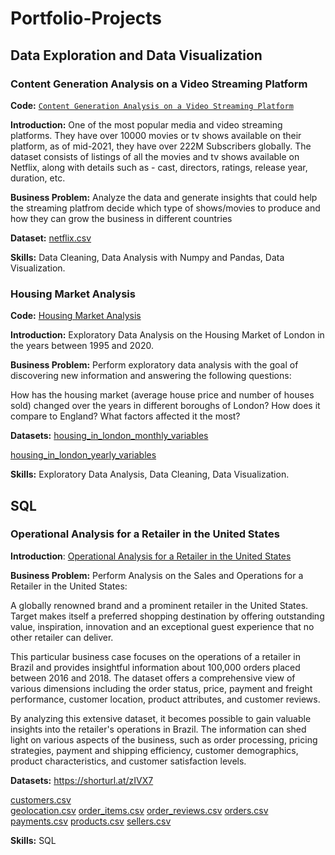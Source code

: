 # Portfolio-Projects

## Data Exploration and Data Visualization

### Content Generation Analysis on a Video Streaming Platform
**Code:** [`Content Generation Analysis on a Video Streaming Platform`](https://github.com/shauryananda/Portfolio-Projects/blob/main/Data%20Exploration%20and%20Visualisation/Content%20Generation%20Analysis%20on%20a%20Video%20Streaming%20Platform.ipynb)

**Introduction:**  One of the most popular media and video streaming platforms. They have over 10000 movies or tv shows available on their platform, as of mid-2021, they have over 222M Subscribers globally. The dataset consists of listings of all the movies and tv shows available on Netflix, along with details such as - cast, directors, ratings, release year, duration, etc.

**Business Problem:** Analyze the data and generate insights that could help the streaming platfrom decide which type of shows/movies to produce and how they can grow the business in different countries

**Dataset:** [netflix.csv](https://github.com/shauryananda/Portfolio-Projects/blob/main/Data%20Exploration%20and%20Visualisation/netflix.csv)

**Skills:** Data Cleaning, Data Analysis with Numpy and Pandas, Data Visualization.

### Housing Market Analysis
**Code:** [Housing Market Analysis](https://github.com/shauryananda/Portfolio-Projects/blob/main/Data%20Exploration%20and%20Visualisation/Housing%20Market%20Analysis.ipynb)

**Introduction:** Exploratory Data Analysis on the Housing Market of London in the years between 1995 and 2020.

**Business Problem:** Perform exploratory data analysis with the goal of discovering new information and answering the following questions:

How has the housing market (average house price and number of houses sold) changed over the years in different boroughs of London? How does it compare to England?
What factors affected it the most?

**Datasets:** [housing_in_london_monthly_variables](https://github.com/shauryananda/Portfolio-Projects/blob/main/Data%20Exploration%20and%20Visualisation/housing_in_london_monthly_variables.csv)

[housing_in_london_yearly_variables](https://github.com/shauryananda/Portfolio-Projects/blob/main/Data%20Exploration%20and%20Visualisation/housing_in_london_yearly_variables.csv)

**Skills:** Exploratory Data Analysis, Data Cleaning, Data Visualization.


## SQL

### Operational Analysis for a Retailer in the United States

**Introduction**: [Operational Analysis for a Retailer in the United States](https://github.com/shauryananda/Portfolio-Projects/blob/main/SQL/Target%20-%20Business%20Case.pdf)

**Business Problem:** Perform Analysis on the Sales and Operations for a Retailer in the United States:

A globally renowned brand and a prominent retailer in the United States. Target makes itself a preferred shopping destination by offering outstanding value, inspiration, innovation and an exceptional guest experience that no other retailer can deliver.

This particular business case focuses on the operations of a retailer in Brazil and provides insightful information about 100,000 orders placed between 2016 and 2018. The dataset offers a comprehensive view of various dimensions including the order status, price, payment and freight performance, customer location, product attributes, and customer reviews.

By analyzing this extensive dataset, it becomes possible to gain valuable insights into the retailer's operations in Brazil. The information can shed light on various aspects of the business, such as order processing, pricing strategies, payment and shipping efficiency, customer demographics, product characteristics, and customer satisfaction levels.

**Datasets:** https://shorturl.at/zIVX7

[customers.csv](https://drive.google.com/drive/folders/1TGEc66YKbD443nslRi1bWgVd238gJCnb)   
[geolocation.csv](https://drive.google.com/drive/folders/1TGEc66YKbD443nslRi1bWgVd238gJCnb) 
[order_items.csv](https://drive.google.com/drive/folders/1TGEc66YKbD443nslRi1bWgVd238gJCnb) 
[order_reviews.csv](https://drive.google.com/drive/folders/1TGEc66YKbD443nslRi1bWgVd238gJCnb)
[orders.csv](https://drive.google.com/drive/folders/1TGEc66YKbD443nslRi1bWgVd238gJCnb)
[payments.csv](https://drive.google.com/drive/folders/1TGEc66YKbD443nslRi1bWgVd238gJCnb)
[products.csv](https://drive.google.com/drive/folders/1TGEc66YKbD443nslRi1bWgVd238gJCnb)
[sellers.csv](https://drive.google.com/drive/folders/1TGEc66YKbD443nslRi1bWgVd238gJCnb)

**Skills:** SQL

